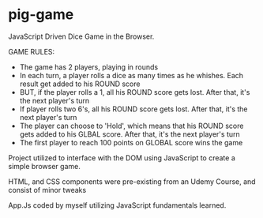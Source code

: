 # pig-game
JavaScript Driven Dice Game in the Browser.

GAME RULES:

- The game has 2 players, playing in rounds
- In each turn, a player rolls a dice as many times as he whishes. Each result get added to his ROUND score
- BUT, if the player rolls a 1, all his ROUND score gets lost. After that, it's the next player's turn
- If player rolls two 6's, all his ROUND score gets lost. After that, it's the next player's turn
- The player can choose to 'Hold', which means that his ROUND score gets added to his GLBAL score. After that, it's the next player's turn
- The first player to reach 100 points on GLOBAL score wins the game


Project utilized to interface with the DOM using JavaScript to create a simple browser game.

HTML, and CSS components were pre-existing from an Udemy Course, and consist of minor
tweaks

App.Js coded by myself utilizing JavaScript fundamentals learned.
